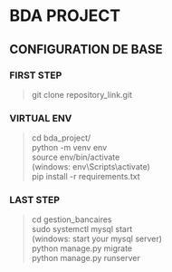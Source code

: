 # BDA PROJECT
## CONFIGURATION DE BASE
### FIRST STEP
>git clone repository_link.git </br>

### VIRTUAL ENV
>cd bda_project/ </br>
>python -m venv env </br>
>source env/bin/activate </br>
(windows: env\Scripts\activate) </br>
>pip install -r requirements.txt

### LAST STEP
>cd gestion_bancaires </br>
>sudo systemctl mysql start </br>
(windows: start your mysql server) </br>
>python manage.py migrate </br>
>python manage.py runserver </br>


